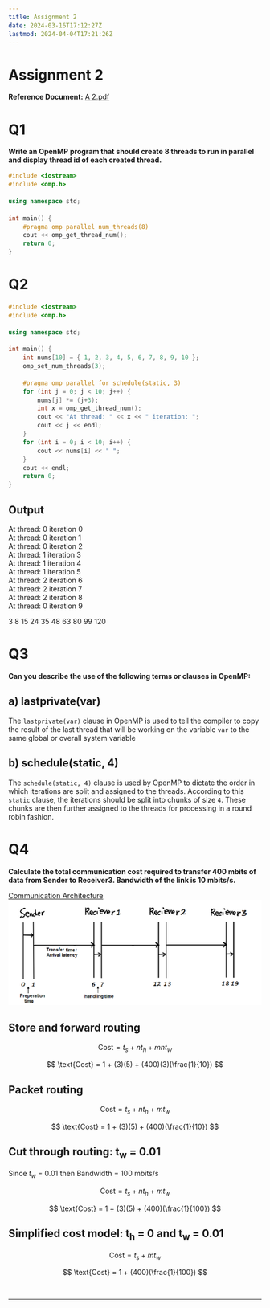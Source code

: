 ```yaml
---
title: Assignment 2
date: 2024-03-16T17:12:27Z
lastmod: 2024-04-04T17:21:26Z
---
```


# Assignment 2

**Reference Document:**  [A 2.pdf](assets/A%202-20240317101057-sb6fsyk.pdf)

# Q1

**Write an OpenMP program that should create 8 threads to run in parallel and display thread id of each created thread.**

```c++
#include <iostream>
#include <omp.h>

using namespace std;

int main() {
	#pragma omp parallel num_threads(8)
	cout << omp_get_thread_num();
	return 0;
}
```

# Q2

```c++
#include <iostream>
#include <omp.h>

using namespace std;

int main() {
	int nums[10] = { 1, 2, 3, 4, 5, 6, 7, 8, 9, 10 };
	omp_set_num_threads(3);

	#pragma omp parallel for schedule(static, 3)
	for (int j = 0; j < 10; j++) {
		nums[j] *= (j+3);
		int x = omp_get_thread_num();
		cout << "At thread: " << x << " iteration: ";
		cout << j << endl;
	}
	for (int i = 0; i < 10; i++) {
		cout << nums[i] << " ";
	}
	cout << endl;
	return 0;
}
```

## Output

At thread: 0 iteration 0  
At thread: 0 iteration 1  
At thread: 0 iteration 2  
At thread: 1 iteration 3  
At thread: 1 iteration 4  
At thread: 1 iteration 5  
At thread: 2 iteration 6  
At thread: 2 iteration 7  
At thread: 2 iteration 8  
At thread: 0 iteration 9

3 8 15 24 35 48 63 80 99 120

# Q3

**Can you describe the use of the following terms or clauses in OpenMP:**

## a) lastprivate(var)

The `lastprivate(var)`​ clause in OpenMP is used to tell the compiler to copy the result of the last thread that will be working on the variable `var`​ to the same global or overall system variable

## b) schedule(static, 4)

The `schedule(static, 4)`​ clause is used by OpenMP to dictate the order in which iterations are split and assigned to the threads. According to this `static`​ clause, the iterations should be split into chunks of size `4`​. These chunks are then further assigned to the threads for processing in a round robin fashion.

# Q4

**Calculate the total communication cost required to transfer 400 mbits of data from Sender to Receiver3. Bandwidth of the link is 10 mbits/s.**

[Communication Architecture](assets/A%202-20240317101057-sb6fsyk.pdf?p=3)  
​![](assets/A%202-P3-20240317101356-20240317101357-5k92tfv.png)​

## Store and forward routing

$$
\text{Cost} = t_s + nt_h + mnt_w
$$

$$
\text{Cost} = 1 + (3)(5) + (400)(3)(\frac{1}{10})
$$

## Packet routing

$$
\text{Cost} = t_s + nt_h + mt_w
$$

$$
\text{Cost} = 1 + (3)(5) + (400)(\frac{1}{10})
$$

## Cut through routing:  t<sub>w</sub> = 0.01

Since $t_w$ = $0.01$ then Bandwidth = $100$ mbits/s

$$
\text{Cost} = t_s + nt_h + mt_w
$$

$$
\text{Cost} = 1 + (3)(5) + (400)(\frac{1}{100})
$$

## Simplified cost model: t<sub>h</sub> = 0 and t<sub>w</sub> = 0.01

$$
\text{Cost} = t_s + mt_w
$$

$$
\text{Cost} = 1 + (400)(\frac{1}{100})
$$

‍

---

